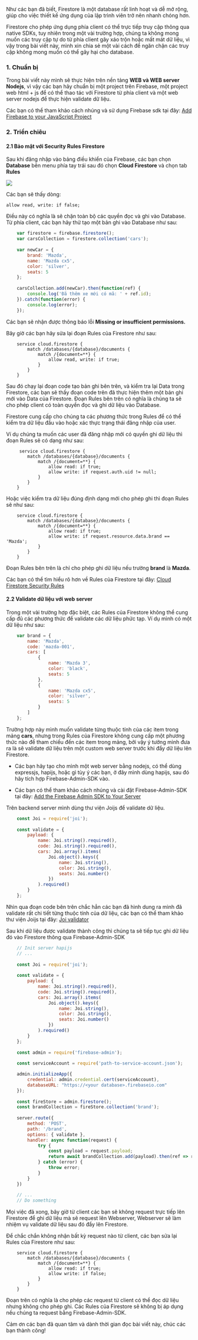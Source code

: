 Như các bạn đã biết, Firestore là một database rất linh hoạt và dễ mở rộng, giúp cho việc thiết kế ứng dụng của lập trình viên trở nên nhanh chóng hơn.

Firestore cho phép ứng dụng phía client có thể trực tiếp truy cập thông qua native SDKs, tuy nhiên trong một vài trường hợp, chúng ta không mong muốn các truy cập tự do từ phía client gây xáo trộn hoặc mất mát dữ liệu, vì vậy trong bài viết này, mình xin chia sẻ một vài cách để ngăn chặn các truy cập không mong muốn có thể gây hại cho database.

### 1. Chuẩn bị
Trong bài viết này mình sẽ thực hiện trên nền tảng **WEB và WEB server Nodejs**, vì vậy các bạn hãy chuẩn bị một project trên Firebase, một project web html + js để có thể thao tác với Firestore từ phía client và một web server nodejs để thực hiện validate dữ liệu.

Các bạn có thể tham khảo cách nhúng và sử dụng Firebase sdk tại đây: [Add Firebase to your JavaScript Project](https://firebase.google.com/docs/web/setup)

### 2. Triển chiêu
#### 2.1 Bảo mật với Security Rules Firestore
Sau khi đăng nhập vào bảng điều khiển của Firebase, các bạn chọn **Database** bên menu phía tay trái sau đó chọn **Cloud Firestore** và chọn tab **Rules**

![](https://images.viblo.asia/8b7d1e0e-9294-47b9-974b-331d498de1bb.png)

Các bạn sẽ thấy dòng:

`allow read, write: if false;`

Điều này có nghĩa là sẽ chặn toàn bộ các quyền đọc và ghi vào Database. Từ phía client, các bạn hãy thử tạo một bản ghi vào Database như sau:

```javascript
    var firestore = firebase.firestore();
    var carsCollection = firestore.collection('cars');
    
    var newCar = {
        brand: 'Mazda',
        name: 'Mazda cx5',
        color: 'silver',
        seats: 5
    };
    
    carsCollection.add(newCar).then(function(ref) {
        console.log('Đã thêm xe mới có mã: ' + ref.id);
    }).catch(function(error) {
        console.log(error);
    });
```

Các bạn sẽ nhận được thông báo lỗi **Missing or insufficient permissions.**

Bây giờ các bạn hãy sửa lại đoạn Rules của Firestore như sau:

```
    service cloud.firestore {
        match /databases/{database}/documents {
            match /{document=**} {
                allow read, write: if true;
            }
        }
    }
```

Sau đó chạy lại đoạn code tạo bản ghi bên trên, và kiểm tra lại Data trong Firestore, các bạn sẽ thấy đoạn code trên đã thực hiện thêm một bản ghi mới vào Data của Firestore. Đoạn Rules bên trên có nghĩa là chúng ta sẽ cho phép client có toàn quyền đọc và ghi dữ liệu vào Database.

Firestore cung cấp cho chúng ta các phương thức trong Rules để có thể kiểm tra dữ liệu đầu vào hoặc xác thực trạng thái đăng nhập của user.

Ví dụ chúng ta muốn các user đã đăng nhập mới có quyền ghi dữ liệu thì đoạn Rules sẽ có dạng như sau:

```
     service cloud.firestore {
        match /databases/{database}/documents {
            match /{document=**} {
                allow read: if true;
                allow write: if request.auth.uid != null;
            }
        }
    }
```

Hoặc việc kiểm tra dữ liệu đúng định dạng mới cho phép ghi thì đoạn Rules sẽ như sau:

```
    service cloud.firestore {
        match /databases/{database}/documents {
            match /{document=**} {
                allow read: if true;
                allow write: if request.resource.data.brand == 'Mazda';
            }
        }
    }
```

Đoạn Rules bên trên là chỉ cho phép ghi dữ liệu nếu trường **brand** là **Mazda**.

Các bạn có thể tìm hiểu rõ hơn về Rules của Firestore tại đây: [Cloud Firestore Security Rules](https://firebase.google.com/docs/firestore/security/get-started)

#### 2.2 Validate dữ liệu với web server

Trong một vài trường hợp đặc biệt, các Rules của Firestore không thể cung cấp đủ các phương thức để validate các dữ liệu phức tạp. Ví dụ mình có một dữ liệu như sau:

```javascript
    var brand = {
        name: 'Mazda',
        code: 'mazda-001',
        cars: [
            {
                name: 'Mazda 3',
                color: 'black',
                seats: 5
            },
            {
                name: 'Mazda cx5',
                color: 'silver',
                seats: 5
            }
        ]
    };
```

Trường hợp này mình muốn validate từng thuộc tính của các item trong mảng **cars**, nhưng trong Rules của Firestore không cung cấp một phương thức nào để tham chiếu đến các item trong mảng, bởi vậy ý tưởng mình đưa ra là sẽ validate dữ liệu trên một custom web server trước khi đẩy dữ liệu lên Firestore.

* Các bạn hãy tạo cho mình một web server bằng nodejs, có thể dùng expressjs, hapijs, hoặc gì tùy ý các bạn, ở đây mình dùng hapijs, sau đó hãy tích hợp Firebase-Admin-SDK vào.

* Các bạn có thể tham khảo cách nhúng và cài đặt Firebase-Admin-SDK tại đây: [Add the Firebase Admin SDK to Your Server](https://firebase.google.com/docs/admin/setup) 

Trên backend server mình dùng thư viện Joijs để validate dữ liệu.

```javascript
    const Joi = require('joi');
    
    const validate = {
        payload: {
            name: Joi.string().required(),
            code: Joi.string().required(),
            cars: Joi.array().items(
                Joi.object().keys({
                    name: Joi.string(),
                    color: Joi.string(),
                    seats: Joi.number()
                })
            ).required()
        }
    };
```

Nhìn qua đoạn code bên trên chắc hẳn các bạn đã hình dung ra mình đã validate rất chi tiết từng thuộc tính của dữ liệu, các bạn có thể tham khảo thư viện Joijs tại đây: [Joi validator](https://github.com/hapijs/joi)

Sau khi dữ liệu được validate thành công thì chúng ta sẽ tiếp tục ghi dữ liệu đó vào Firestore thông qua Firebase-Admin-SDK

```javascript
    // Init server hapijs
    // ...
    
    const Joi = require('joi');
    
    const validate = {
        payload: {
            name: Joi.string().required(),
            code: Joi.string().required(),
            cars: Joi.array().items(
                Joi.object().keys({
                    name: Joi.string(),
                    color: Joi.string(),
                    seats: Joi.number()
                })
            ).required()
        }
    };
    
    const admin = require('firebase-admin');
    
    const serviceAccount = require('path-to-service-account.json');

    admin.initializeApp({
        credential: admin.credential.cert(serviceAccount),
        databaseURL: "https://<your database>.firebaseio.com"
    });
    
    const fireStore = admin.firestore();
    const brandCollection = fireStore.collection('brand');
    
    server.route({
        method: 'POST',
        path: '/brand',
        options: { validate },
        handler: async function(request) {
            try {
                const payload = request.payload;
                return await brandCollection.add(payload).then(ref => ref.id);
            } catch (error) {
                throw error;
            }
        }
    })
    
    // ...
    // Do something
```

Mọi việc đã xong, bây giờ từ client các bạn sẽ không request trực tiếp lên Firestore để ghi dữ liệu mà sẽ request lên Webserver, Webserver sẽ làm nhiệm vụ validate dữ liệu sau đó đẩy lên Firestore.

Để chắc chắn không nhận bất kỳ request nào từ client, các bạn sửa lại Rules của Firestore như sau:

```
    service cloud.firestore {
        match /databases/{database}/documents {
            match /{document=**} {
                allow read: if true;
                allow write: if false;
            }
        }
    }
```

Đoạn trên có nghĩa là cho phép các request từ client có thể đọc dữ liệu nhưng không cho phép ghi. Các Rules của Firestore sẽ không bị áp dụng nếu chúng ta request bằng Firebase-Admin-SDK.

Cảm ơn các bạn đã quan tâm và dành thời gian đọc bài viết này, chúc các bạn thành công!